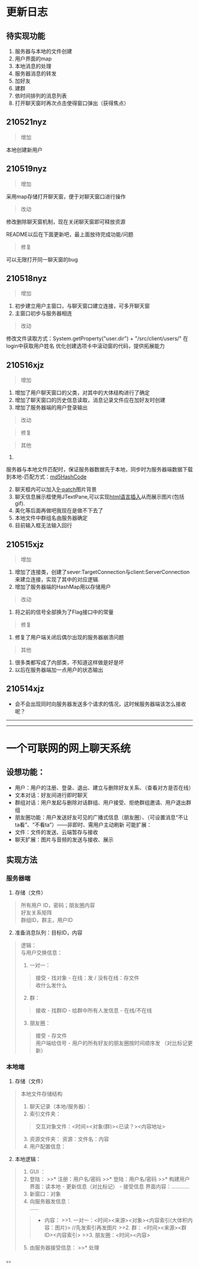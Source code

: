 # 更新日志

## 待实现功能

1. 服务器与本地的文件创建
2. 用户界面的map
3. 本地消息的处理
4. 服务器消息的转发
5. 加好友
6. 建群
7. 依时间排列的消息列表
8. 打开聊天窗时再次点击使得窗口弹出（获得焦点）

## 210521nyz

> 增加

本地创建新用户

## 210519nyz

> 增加

采用map存储打开聊天窗，便于对聊天窗口进行操作
> 改动

修改删除聊天窗机制，现在关闭聊天窗即可释放资源

README以后在下面更新吧，最上面放待完成功能/问题
> 修复

可以无限打开同一聊天窗的bug

## 210518nyz

> 增加

1. 初步建立用户主窗口，与聊天窗口建立连接，可多开聊天窗
2. 主窗口初步与服务器相连

> 改动

修改文件读取方式：System.getProperty("user.dir") + "/src/client/users/"
在login中获取用户姓名 优化创建选项卡中滚动窗的代码，提供拓展能力

## 210516xjz

> 增加

1. 增加了用户聊天窗口的父类，对其中的大体结构进行了确定
2. 增加了聊天窗口的历史信息读取，消息记录文件应在加好友时创建
3. 增加了服务器端的用户登录输出

> 改动

> 修复

> 其他

1.

服务器与本地文件匹配时，保证服务器数据先于本地，同步时为服务器端数据下载到本地-匹配方式：[md5HashCode](https://blog.csdn.net/qq_25646191/article/details/78863110)

2. 聊天框内可以加入[9-patch](https://github.com/freeseawind/NinePatch#readme)图片背景
3. 聊天信息展示框使用JTextPane,可以实现[html语言插入](https://blog.csdn.net/sujudz/article/details/7928384)从而展示图片(包括gif).
4. 美化等后面再做吧我现在是做不下去了
5. 本地文件中群组名由服务器确定
6. 目前输入框无法输入回行

## 210515xjz

> 增加

1. 增加了连接类，创建了sever:TargetConnection与client:ServerConnection来建立连接，实现了其中的对应逻辑.
2. 增加了服务器端的HashMap用以存储用户

> 改动

1. 将之前的信号全部换为了Flag接口中的常量

> 修复

1. 修复了用户端关闭后偶尔出现的服务器崩溃问题

> 其他

1. 很多类都写成了内部类，不知道这样做是好是坏
2. 以后在服务器端加一点用户的状态输出

## 210514xjz

* 会不会出现同时向服务器发送多个请求的情况，这时候服务器端该怎么接收呢？

***
***

# 一个可联网的网上聊天系统

## 设想功能：

* 用户：用户的注册、登录、退出、建立与删除好友关系、（查看对方是否在线）
* 文本对话：好友间进行即时聊天
* 群组对话：用户发起与删除对话群组、用户接受、拒绝群组邀请、用户退出群组
* 朋友圈功能：用户发送好友可见的广播式信息（朋友圈）、（可设置消息“不让ta看”、“不看ta”）——非即时、需用户主动刷新 可能扩展：
* 文件：文件的发送、云端暂存与接收
* 聊天扩展：图片与音频的发送与接收、展示

## 实现方法

### 服务器端

1. 存储（文件）

> 所有用户 ID，密码；朋友圈内容   
好友关系矩阵   
群组ID，群主，用户ID

2. 准备消息队列：目标ID，内容

> 逻辑：   
与用户交换信息：
>1. 一对一：
>> 接受 - 找对象 - 在线：发 / 没有在线：存文件   
> > 收什么发什么
>2. 群：
>> 接收 - 找群ID - 给群中所有人发信息 - 在线/不在线
>3. 朋友圈：
>> 接受 - 存文件  
> > 用户端给信号 - 用户的所有好友的朋友圈按时间顺序发 （对比标记更新）

### 本地端

1. 存储（文件）

> 本地文件存储结构
>1. 聊天记录（本地/服务器）：
>2. 索引文件夹：
>> 交互对象文件：<时间><对象(群)><已读？><内容地址>
>3. 资源文件夹： 资源：<id>文件名：内容
>4. 用户配置信息：

2. 本地逻辑：

> 1. GUI ：
>2. 登陆：
    >>* 注册：用户名/密码
    >>* 登陆：用户名/密码
    >>* 构建用户界面：读本地 - 更新信息（对比标记） - 接受信息 界面内容：…………
>3. 新窗口：对象
>4. 向服务器发信息：   
    ……
>> * 内容：
     >>1. 一对一：<时间><来源><对象><内容索引(大体积内容：图片)> //先发索引再发图片
     >>2. 群： <时间><来源><群ID><内容索引>
     >>3. 朋友圈：<时间><内容>
>5. 由服务器接受信息：
    >>* 处理





。。